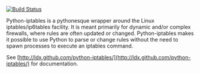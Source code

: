 [![Build Status](https://travis-ci.org/ldx/python-iptables.png?branch=master)](https://travis-ci.org/ldx/python-iptables)

Python-iptables is a pythonesque wrapper around the Linux iptables/ip6tables facility. It is meant primarily for dynamic and/or complex firewalls, where rules are often updated or changed. Python-iptables makes it possible to use Python to parse or change rules without the need to spawn processes to execute an iptables command.

See [http://ldx.github.com/python-iptables/](http://ldx.github.com/python-iptables/) for documentation.
